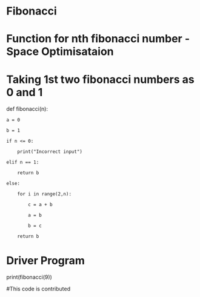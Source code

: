 # Fibonacci
# Function for nth fibonacci number - Space Optimisataion
# Taking 1st two fibonacci numbers as 0 and 1
 

def fibonacci(n):

    a = 0

    b = 1

    if n <= 0:

        print("Incorrect input")

    elif n == 1:

        return b

    else:

        for i in range(2,n):

            c = a + b

            a = b

            b = c

        return b
 
# Driver Program
 

print(fibonacci(9))
 
#This code is contributed
